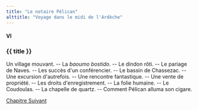 ```yaml
---
title: "Le notaire Pélican"
alttitle: "Voyage dans le midi de l'Ardèche"
---
```


#### VI

### {{ title }}

<div class="tltr">

Un village mouvant. -- La _baoumo bostido_. -- Le dindon rôti. -- Le pariage de
Naves. -- Les succès d'un conférencier. -- Le bassin de Chassezac. -- Une
excursion d'autrefois. -- Une rencontre fantastique. -- Une vente de propriété.
-- Les droits d'enregistrement. -- La folie humaine. -- Le Coudoulas. -- La
chapelle de quartz. -- Comment Pélican alluma son cigare.

</div>

<div id="next">

[Chapitre Suivant](07.html)

</div>
